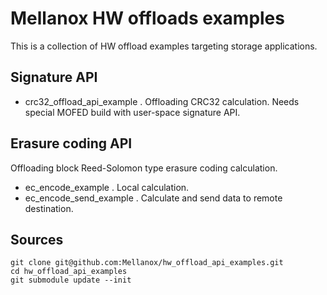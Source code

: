 # Mellanox HW offloads examples

This is a collection of HW offload examples targeting storage applications.

## Signature API

* crc32_offload_api_example . Offloading CRC32 calculation. Needs special MOFED build with user-space signature API.

## Erasure coding API

Offloading block Reed-Solomon type erasure coding calculation.

* ec_encode_example . Local calculation.
* ec_encode_send_example . Calculate and send data to remote destination.

## Sources

```
git clone git@github.com:Mellanox/hw_offload_api_examples.git
cd hw_offload_api_examples
git submodule update --init
```
